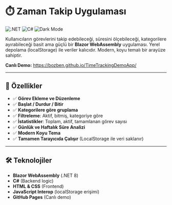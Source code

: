 # ⏱️ Zaman Takip Uygulaması

![.NET](https://img.shields.io/badge/.NET-Blazor-blue)
![C#](https://img.shields.io/badge/C%23-239120?style=for-the-badge&logo=c-sharp&logoColor=white)
![Dark Mode](https://img.shields.io/badge/Dark_Mode-Modern-purple)

Kullanıcıların görevlerini takip edebileceği, süresini ölçebileceği, kategorilere ayırabileceği basit ama güçlü bir **Blazor WebAssembly** uygulaması. 
Yerel depolama (localStorage) ile veriler kalıcıdır. Modern, koyu temalı bir arayüze sahiptir.

**Canlı Demo:** https://bozben.github.io/TimeTrackingDemoApp/

---

## 🌟 Özellikler

- ✅ **Görev Ekleme ve Düzenleme**
- ✅ **Başlat / Durdur / Bitir** 
- ✅ **Kategorilere göre gruplama** 
- ✅ **Filtreleme**: Aktif, bitmiş, kategoriye göre
- ✅ **İstatistikler**: Toplam, aktif, tamamlanan görev sayısı
- ✅ **Günlük ve Haftalık Süre Analizi**
- ✅ **Modern Koyu Tema** 
- ✅ **Tamamen Tarayıcıda Çalışır** (LocalStorage ile veri saklanır)

---

## 🛠️ Teknolojiler

- **Blazor WebAssembly** (.NET 8)
- **C#** (Backend logic)
- **HTML & CSS** (Frontend)
- **JavaScript Interop** (localStorage erişimi)
- **GitHub Pages** (Canlı demo)


